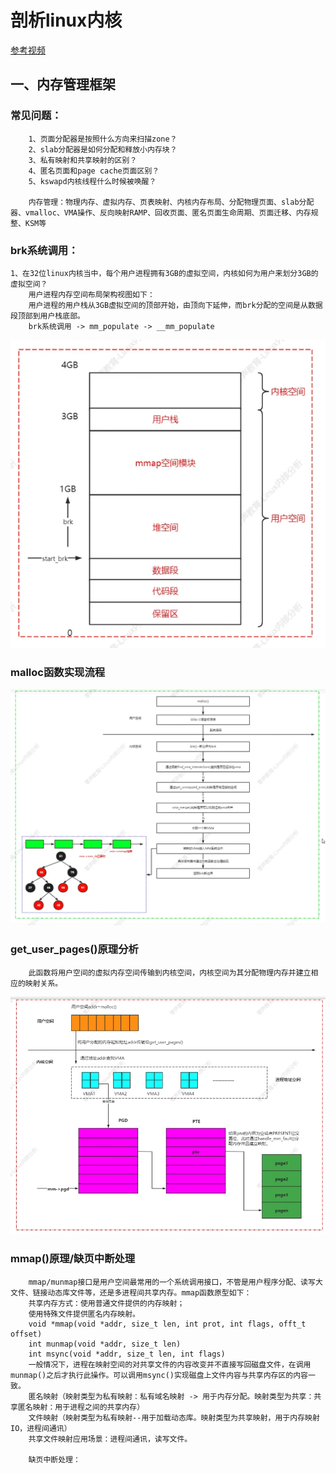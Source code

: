 

# 剖析linux内核

[参考视频](https://www.bilibili.com/video/BV1SP41177mK?p=12&spm_id_from=pageDriver&vd_source=6b48595092f05a0fc1d129f83872951f)
## 一、内存管理框架
### 常见问题：
        1、页面分配器是按照什么方向来扫描zone？
        2、slab分配器是如何分配和释放小内存块？
        3、私有映射和共享映射的区别？
        4、匿名页面和page cache页面区别？
        5、kswapd内核线程什么时候被唤醒？

        内存管理：物理内存、虚拟内存、页表映射、内核内存布局、分配物理页面、slab分配器、vmalloc、VMA操作、反向映射RAMP、回收页面、匿名页面生命周期、页面迁移、内存规整、KSM等  
### brk系统调用：
    1、在32位linux内核当中，每个用户进程拥有3GB的虚拟空间，内核如何为用户来划分3GB的虚拟空间？
        用户进程内存空间布局架构视图如下：
        用户进程的用户栈从3GB虚拟空间的顶部开始，由顶向下延伸，而brk分配的空间是从数据段顶部到用户栈底部。
        brk系统调用 -> mm_populate -> __mm_populate
![4GB内存空间划分](./docs/进程4GB内存空间.png)

### malloc函数实现流程
![malloc流程](./docs/malloc流程.png)

### get_user_pages()原理分析
        此函数将用户空间的虚拟内存空间传输到内核空间，内核空间为其分配物理内存并建立相应的映射关系。
![get_user_pages原理](./docs/get_user_pages.png)


### mmap()原理/缺页中断处理
        mmap/munmap接口是用户空间最常用的一个系统调用接口，不管是用户程序分配、读写大文件、链接动态库文件等，还是多进程间共享内存。mmap函数原型如下：
        共享内存方式：使用普通文件提供的内存映射；
        使用特殊文件提供匿名内存映射。 
        void *mmap(void *addr, size_t len, int prot, int flags, offt_t offset)
        int munmap(void *addr, size_t len)
        int msync(void *addr, size_t len, int flags)
        一般情况下，进程在映射空间的对共享文件的内容改变并不直接写回磁盘文件，在调用munmap()之后才执行此操作。可以调用msync()实现磁盘上文件内容与共享内存区的内容一致。
        匿名映射（映射类型为私有映射：私有域名映射 -> 用于内存分配。映射类型为共享：共享匿名映射：用于进程之间的共享内存）
        文件映射（映射类型为私有映射--用于加载动态库。映射类型为共享映射，用于内存映射IO，进程间通讯）
        共享文件映射应用场景：进程间通讯，读写文件。

        缺页中断处理：